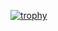 [![trophy](https://github-profile-trophy.vercel.app/?username=rebuildup)](https://github.com/ryo-ma/github-profile-trophy)
